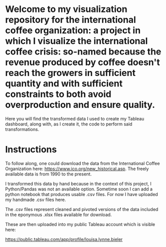 # Welcome to my visualization repository for the international coffee organization: a project in which I visualize the international coffee crisis: so-named because the revenue produced by coffee doesn't reach the growers in sufficient quantity and with sufficient constraints to both avoid overproduction and ensure quality.

Here you will find the transformed data I used to create my Tableau dashboard, along with, as I create it, the code to perform said transformations.

# Instructions

To follow along, one could download the data from the International Coffee Organization here: https://www.ico.org/new_historical.asp. The freely available data is from 1990 to the present. 

I transformed this data by hand because in the context of this project, I Python/Pandas was not an available option. Sometime soon I can add a python notebook that produces usable .csv files. For now I have uploaded my handmade .csv files here.

The .csv files represent cleaned and pivoted versions of the data included in the eponymous .xlsx files available for download.

These are then uploaded into my public Tableau account which is visible here: 

https://public.tableau.com/app/profile/louisa.lynne.bieler
